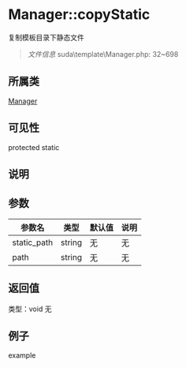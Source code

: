 # Manager::copyStatic
复制模板目录下静态文件
> *文件信息* suda\template\Manager.php: 32~698
## 所属类 

[Manager](../Manager.md)

## 可见性

  protected  static
## 说明



## 参数

 
| 参数名 | 类型 | 默认值 | 说明 |
|--------|-----|-------|-------|
 | static_path |  string | 无 | 无 |
 | path |  string | 无 | 无 |
## 返回值
 
类型：void
无
## 例子

example